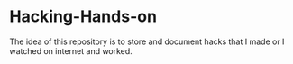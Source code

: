 # Hacking-Hands-on

The idea of this repository is to store and document hacks that I made or I watched on internet and
worked.